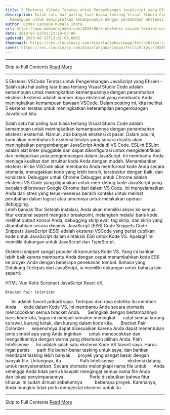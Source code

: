 ```yaml
---
title: 5 Ekstensi VSCode Teratas untuk Pengembangan JavaScript yang Efisien
description: Salah satu hal paling luar biasa tentang Visual Studio Code adalah
  kemampuan untuk meningkatkan kemampuannya dengan penambahan ekstensi
author: Dimas Lanjaka Kumala Indra
url: https://www.webmanajemen.com/2019/06/5-ekstensi-vscode-teratas-untuk.html
date: 2019-07-22T03:23:18+07:00
updated: 2019-06-15T13:02:00.000Z
thumbnail: https://res.cloudinary.com/dimaslanjaka/image/fetch/https://d585tldpucybw.cloudfront.net/sfimages/default-source/blogs/templates/javascriptt-light_870x220.png?sfvrsn=f0bf46af_3
cover: https://res.cloudinary.com/dimaslanjaka/image/fetch/https://d585tldpucybw.cloudfront.net/sfimages/default-source/blogs/templates/javascriptt-light_870x220.png?sfvrsn=f0bf46af_3
---
```


<hr/> Skip to Full Contents <a href="https://www.webmanajemen.com/2019/06/5-ekstensi-vscode-teratas-untuk.html" rel="follow" class="button" id="read-more">Read More</a> <hr/> 5 Ekstensi VSCode Teratas untuk Pengembangan JavaScript yang Efisien - Salah satu hal paling luar biasa tentang Visual Studio Code adalah kemampuan untuk meningkatkan kemampuannya dengan penambahan ekstensi Ekstensi adalah sumber daya eksternal yang membantu Anda meningkatkan kemampuan bawaan VSCode. Dalam posting ini, kita melihat 5 ekstensi teratas untuk meningkatkan keterampilan pengembangan JavaScript kita.

Salah satu hal paling luar biasa tentang Visual Studio Code adalah kemampuan untuk meningkatkan kemampuannya dengan penambahan ekstensi eksternal. Namun, ada banyak ekstensi di pasar. Dalam pos ini, kami akan membahas 5 ekstensi teratas yang secara drastis akan meningkatkan pengembangan JavaScript Anda di VS Code.
 ESLint
ESLint adalah alat linter pluggable dan dapat dikonfigurasi untuk mengidentifikasi dan melaporkan pola pengembangan dalam JavaScript. Ini membantu Anda menjaga kualitas dan struktur kode Anda dengan mudah. Menambahkan ekstensi ini ke VSCode akan membantu Anda memformat kode Anda secara otomatis, menegakkan kode yang lebih bersih, terstruktur dengan baik, dan konsisten. 
 Debugger untuk Chrome
Debugger untuk Chrome adalah ekstensi VS Code yang digunakan untuk men-debug kode JavaScript yang berjalan di browser Google Chrome dari dalam VS Code. Ini menyelamatkan Anda dari stres yang terus-menerus beralih konteks untuk melihat perubahan dalam logcat atau umumnya untuk melakukan operasi debugging.   
Lebih banyak fitur 
Setelah instalasi, Anda akan memiliki akses ke semua fitur ekstensi seperti mengatur breakpoint, melangkah melalui baris kode, melihat output konsol Anda, debugging skrip eval, tag skrip, dan skrip yang ditambahkan secara dinamis. 
  JavaScript (ES6) Code Snippets
   Code Snippets JavaScript (ES6)  adalah ekstensi VSCode yang berisi cuplikan kode untuk JavaScript dalam sintaksis ES6 untuk Kode VS. Apalagi? Ini memiliki dukungan untuk JavaScript dan TypeScript. 
   
  Ekstensi snippet sangat populer di komunitas Kode VS. Yang ini bahkan lebih baik karena membantu Anda dengan cepat menambahkan kode ES6 ke proyek Anda dengan beberapa penekanan tombol. 
  Bahasa yang Didukung 
  Terlepas dari JavaScript, ia memiliki dukungan untuk bahasa lain seperti: 
  
 HTML 
  Vue 
  Ketik Scriptact 
  JavaScript React 
  dll. 
   
    Bracket Pair Colorizer 
     Ini adalah favorit pribadi saya. Terlepas dari rasa estetika itu memberi Anda      kode dalam Kode VS, ini membantu Anda secara otomatis mencocokkan semua bracket Anda.      Seringkali dengan bertambahnya baris kode kita, tugas ini menjadi semakin meningkat      catat semua kurung kurawal, kurung kotak, dan kurung dalam kode kita. 
      Bracket Pair Colorizer 
     sepenuhnya dapat disesuaikan karena Anda dapat menentukan jenis simbol apa yang Anda inginkan      untuk mencocokkan dan mengaitkannya dengan warna yang ditentukan pilihan Anda. 
     Path Intellisense 
      Ini adalah salah satu ekstensi Kode VS favorit saya. Harus ingat persis      path file benar-benar tasking untuk saya, dan bahkan mendapat tasking lebih banyak      proyek yang sangat besar dengan banyak file. Untungnya, itu               Path Intellisense           ekstensi datang untuk menyelamatkan. Secara otomatis melengkapi nama file untuk      Anda sehingga Anda tidak perlu khawatir mengingat semua nama file Anda      dan lokasi penyimpanannya. 
     
              Perlu disebutkan bahwa fitur khusus ini sudah dimuat sebelumnya          beberapa proyek. Karenanya, Anda mungkin tidak perlu menginstal ekstensi untuk itu. <hr/> Skip to Full Contents <a href="https://www.webmanajemen.com/2019/06/5-ekstensi-vscode-teratas-untuk.html" rel="follow" class="button" id="read-more">Read More</a> <hr/>